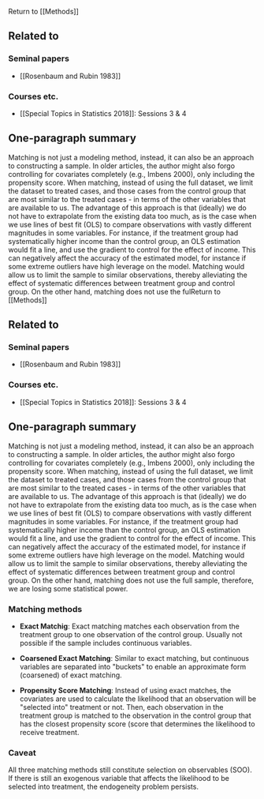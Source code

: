 Return to [[Methods]]

## Related to

### Seminal papers
* [[Rosenbaum and Rubin 1983]]

### Courses etc.
* [[Special Topics in Statistics 2018]]: Sessions 3 & 4

## One-paragraph summary
Matching is not just a modeling method, instead, it can also be an approach to constructing a sample. In older articles, the author might also forgo controlling for covariates completely (e.g., Imbens 2000), only including the propensity score. When matching, instead of using the full dataset, we limit the dataset to treated cases, and those cases from the control group that are most similar to the treated cases - in terms of the other variables that are available to us. The advantage of this approach is that (ideally) we do not have to extrapolate from the existing data too much, as is the case when we use lines of best fit (OLS) to compare observations with vastly different magnitudes in some variables. For instance, if the treatment group had systematically higher income than the control group, an OLS estimation would fit a line, and use the gradient to control for the effect of income. This can negatively affect the accuracy of the estimated model, for instance if some extreme outliers have high leverage on the model. Matching would allow us to limit the sample to similar observations, thereby alleviating the effect of systematic differences between treatment group and control group. On the other hand, matching does not use the fulReturn to [[Methods]]

## Related to

### Seminal papers
* [[Rosenbaum and Rubin 1983]]

### Courses etc.
* [[Special Topics in Statistics 2018]]: Sessions 3 & 4

## One-paragraph summary
Matching is not just a modeling method, instead, it can also be an approach to constructing a sample. In older articles, the author might also forgo controlling for covariates completely (e.g., Imbens 2000), only including the propensity score. When matching, instead of using the full dataset, we limit the dataset to treated cases, and those cases from the control group that are most similar to the treated cases - in terms of the other variables that are available to us. The advantage of this approach is that (ideally) we do not have to extrapolate from the existing data too much, as is the case when we use lines of best fit (OLS) to compare observations with vastly different magnitudes in some variables. For instance, if the treatment group had systematically higher income than the control group, an OLS estimation would fit a line, and use the gradient to control for the effect of income. This can negatively affect the accuracy of the estimated model, for instance if some extreme outliers have high leverage on the model. Matching would allow us to limit the sample to similar observations, thereby alleviating the effect of systematic differences between treatment group and control group. On the other hand, matching does not use the full sample, therefore, we are losing some statistical power.

### Matching methods
* **Exact Matchig**: Exact matching matches each observation from the treatment group to one observation of the control group. Usually not possible if the sample includes continuous variables.

* **Coarsened Exact Matching**: Similar to exact matching, but continuous variables are separated into "buckets" to enable an approximate form (coarsened) of exact matching.

* **Propensity Score Matching**: Instead of using exact matches, the covariates are used to calculate the likelihood that an observation will be "selected into" treatment or not. Then, each observation in the treatment group is matched to the observation in the control group that has the closest propensity score (score that determines the likelihood to receive treatment.

### Caveat
All three matching methods still constitute selection on observables (SOO). If there is still an exogenous variable that affects the likelihood to be selected into treatment, the endogeneity problem persists.